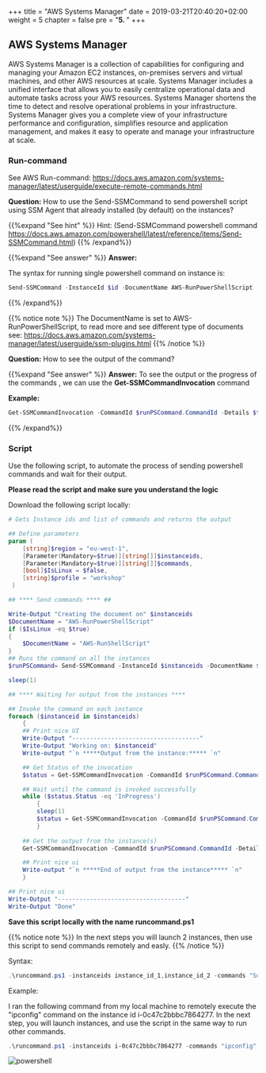 +++
title = "AWS Systems Manager"
date = 2019-03-21T20:40:20+02:00
weight = 5
chapter = false
pre = "<b>5. </b>"
+++


## AWS Systems Manager

AWS Systems Manager is a collection of capabilities for configuring and managing your Amazon EC2 instances, on-premises servers and virtual machines, and other AWS resources at scale. Systems Manager includes a unified interface that allows you to easily centralize operational data and automate tasks across your AWS resources. Systems Manager shortens the time to detect and resolve operational problems in your infrastructure. Systems Manager gives you a complete view of your infrastructure performance and configuration, simplifies resource and application management, and makes it easy to operate and manage your infrastructure at scale.

### Run-command

See AWS Run-command: https://docs.aws.amazon.com/systems-manager/latest/userguide/execute-remote-commands.html 

**Question:**
How to use the Send-SSMCommand to send powershell script using SSM Agent that already installed (by default) on the instances?

{{%expand "See hint" %}} 
Hint: (Send-SSMCommand powershell command https://docs.aws.amazon.com/powershell/latest/reference/items/Send-SSMCommand.html)
{{% /expand%}}

{{%expand "See answer" %}} 
**Answer:**

The syntax for running single powershell command on instance is:
```powershell
Send-SSMCommand -InstanceId $id -DocumentName AWS-RunPowerShellScript -Comment 'Comment' -Parameter @{commands = $command_or_commands} -region $region
```
{{% /expand%}}

{{% notice note %}}
The DocumentName is set to AWS-RunPowerShellScript, to read more and see different type of documents see: https://docs.aws.amazon.com/systems-manager/latest/userguide/ssm-plugins.html
{{% /notice %}}

**Question:**
How to see the output of the command? 

{{%expand "See answer" %}} 
**Answer:**
To see the output or the progress of the commands , we can use the **Get-SSMCommandInvocation** command


**Example:**
```powershell
Get-SSMCommandInvocation -CommandId $runPSCommand.CommandId -Details $true -InstanceId $instanceid -region $region
```
{{% /expand%}}

### Script

Use the following script, to automate the process of sending powershell commands and wait for their output.

**Please read the script and make sure you understand the logic**

Download the following script locally:

```powershell
# Gets Instance ids and list of commands and returns the output

## Define parameters
param (
    [string]$region = "eu-west-1",
    [Parameter(Mandatory=$true)][string[]]$instanceids,
    [Parameter(Mandatory=$true)][string[]]$commands,
	[bool]$IsLinux = $false,
    [string]$profile = "workshop"
 )

## **** Send commands **** ##

Write-Output "Creating the document on" $instanceids
$DocumentName = "AWS-RunPowerShellScript"
if ($IsLinux -eq $true)
{
	$DocumentName = "AWS-RunShellScript"
}
## Runs the command on all the instances 
$runPSCommand= Send-SSMCommand -InstanceId $instanceids -DocumentName $DocumentName -Comment 'Script to run powershell commands' -Parameter @{commands = $commands} -region $region -ProfileName $profile

sleep(1)

## **** Waiting for output from the instances **** 

## Invoke the command on each instance
foreach ($instanceid in $instanceids)
    {
    ## Print nice UI
    Write-Output "------------------------------------"
    Write-Output "Working on: $instanceid"
    Write-output "`n *****Output from the instance:***** `n"

    ## Get Status of the invocation
    $status = Get-SSMCommandInvocation -CommandId $runPSCommand.CommandId -Details $true -InstanceId $instanceid -region $region -ProfileName $profile | select -ExpandProperty CommandPlugins | select Status

    ## Wait until the command is invoked successfully
    while ($status.Status -eq 'InProgress')
        {
        sleep(1)
        $status = Get-SSMCommandInvocation -CommandId $runPSCommand.CommandId -Details $true -InstanceId $instanceid -region $region -ProfileName $profile | select -ExpandProperty CommandPlugins | select Status
        }
    
    ## Get the output from the instance(s)
    Get-SSMCommandInvocation -CommandId $runPSCommand.CommandId -Details $true -InstanceId $instanceid -region $region -ProfileName $profile | select -ExpandProperty CommandPlugins | select  -ExpandProperty Output

    ## Print nice ui
    Write-output "`n *****End of output from the instance***** `n"
    }

## Print nice ui
Write-Output "------------------------------------"
Write-Output "Done"
```

**Save this script locally with the name runcommand.ps1**

{{% notice note %}}
In the next steps you will launch 2 instances, then use this script to send commands remotely and easly.
{{% /notice %}}

Syntax:

```powershell
.\runcommand.ps1 -instanceids instance_id_1,instance_id_2 -commands "Some commands" -region "eu-west-1" -profile "workshop" -IsLinux $False
```

Example:

I ran the following command from my local machine to remotely execute the "ipconfig" command on the instance id i-0c47c2bbbc7864277. In the next step, you will launch instances, and use the script in the same way to run other commands.

```powershell
.\runcommand.ps1 -instanceids i-0c47c2bbbc7864277 -commands "ipconfig" -region eu-west-1 -profile "workshop" -IsLinux $false
```
![powershell](/img/Steps/runcommandscript.png?classes=border,shadow)
